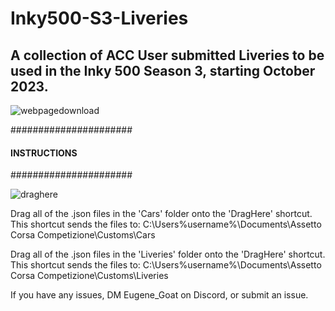 # Inky500-S3-Liveries
## A collection of ACC User submitted Liveries to be used in the Inky 500 Season 3, starting October 2023.

![webpagedownload](https://github.com/EugeneGGHQ/Inky500-S3-Liveries/assets/60108700/c812b128-327a-4f73-8203-a436feed5b65)

######################
#### INSTRUCTIONS ####
######################

![draghere](https://github.com/EugeneGGHQ/Inky500-S3-Liveries/assets/60108700/7c41629c-25b3-4d7c-8d3d-bf592364aa25)

Drag all of the .json files in the 'Cars' folder onto the 'DragHere' shortcut. This shortcut sends the files to:
C:\Users\%username%\Documents\Assetto Corsa Competizione\Customs\Cars

Drag all of the .json files in the 'Liveries' folder onto the 'DragHere' shortcut. This shortcut sends the files to:
C:\Users\%username%\Documents\Assetto Corsa Competizione\Customs\Liveries

If you have any issues, DM Eugene_Goat on Discord, or submit an issue.
